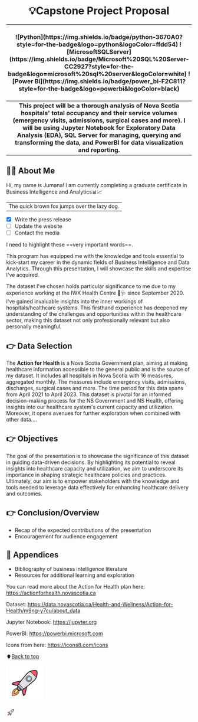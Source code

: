# <h1 align="center"> 💡Capstone Project Proposal </h1> 
---

<h3 align="center">
  ![Python](https://img.shields.io/badge/python-3670A0?style=for-the-badge&logo=python&logoColor=ffdd54)
  ![MicrosoftSQLServer](https://img.shields.io/badge/Microsoft%20SQL%20Server-CC2927?style=for-the-badge&logo=microsoft%20sql%20server&logoColor=white)
  ![Power Bi](https://img.shields.io/badge/power_bi-F2C811?style=for-the-badge&logo=powerbi&logoColor=black)
</h3>

### <h3 align="center"> <table><tr><td>This project will be a thorough analysis of Nova Scotia hospitals' total occupancy and their service volumes (emergency visits, admissions, surgical cases and more). I will be using Jupyter Notebook for Exploratory Data Analysis (EDA), SQL Server for managing, querying and transforming the data, and PowerBI for data visualization and reporting.</td></tr></table> </h3>

<a name="top"></a>

## 👩‍🦱 About Me

Hi, my name is Jumana! I am currently completing a graduate certificate in Business Intelligence and Analytics📊📈 

<table><tr><td>The quick brown fox jumps over the lazy dog.</td></tr></table>

- [x] Write the press release
- [ ] Update the website
- [ ] Contact the media

I need to highlight these ==very important words==.

This program has equipped me with the knowledge and tools essential to kick-start my career in the dynamic fields of Business Intelligence and Data Analytics. Through this presentation, I will showcase the skills and expertise I've acquired.

The dataset I've chosen holds particular significance to me due to my experience working at the IWK Health Centre 🏥🩺 since September 2020. I've gained invaluable insights into the inner workings of hospitals/healthcare systems. This firsthand experience has deepened my understanding of the challenges and opportunities within the healthcare sector, making this dataset not only professionally relevant but also personally meaningful.

## 👉 Data Selection

The **Action for Health** is a Nova Scotia Government plan, aiming at making healthcare information accessible to the general public and is the source of my dataset. It includes all hospitals in Nova Scotia with 16 measures, aggregated monthly. The measures include emergency visits, admissions, discharges, surgical cases and more. The time period for this data spans from April 2021 to April 2023. This dataset is pivotal for an informed decision-making process for the NS Government and NS Health, offering insights into our healthcare system's current capacity and utilization. Moreover, it opens avenues for further exploration when combined with other data....

## 👉 Objectives

The goal of the presentation is to showcase the significance of this dataset in guiding data-driven decisions. By highlighting its potential to reveal insights into healthcare capacity and utilization, we aim to underscore its importance in shaping strategic healthcare policies and practices. Ultimately, our aim is to empower stakeholders with the knowledge and tools needed to leverage data effectively for enhancing healthcare delivery and outcomes.

## 👉 Conclusion/Overview
- Recap of the expected contributions of the presentation
- Encouragement for audience engagement

## 📖 Appendices
- Bibliography of business intelligence literature
- Resources for additional learning and exploration

You can read more about the Action for Health plan here: https://actionforhealth.novascotia.ca

Dataset: https://data.novascotia.ca/Health-and-Wellness/Action-for-Health/m9ng-y7cu/about_data

Jupyter Notebook: https://jupyter.org

PowerBI: https://powerbi.microsoft.com

Icons from here: https://icons8.com/icons

⬆️[Back to top](#top)

![My Rocket](https://github.com/abjumana/AppliedDS/blob/main/icons8-rocket-100.png)

<img src="https://github.com/abjumana/AppliedDS/blob/main/icons8-rocket-100.png" alt="Sized Rocket" width="25px" height="25px">

